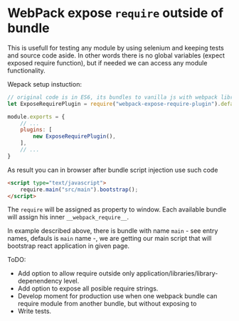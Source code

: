 WebPack expose `require` outside of bundle
==========================================

This is usefull for testing any module by using selenium and keeping tests and source code aside.
In other words there is no global variables (expect exposed require function), 
but if needed we can access any module functionality.

Wepack setup instuction:

```javascript
// original code is in ES6, its bundles to vanilla js with webpack libraryTarget.
let ExposeRequirePlugin = require("webpack-expose-require-plugin").default;

module.exports = {
    // ...
    plugins: [
        new ExposeRequirePlugin(),
    ],
    // ...
}
```

As result you can in browser after bundle script injection use such code

```html
<script type="text/javascript">
    require.main("src/main").bootstrap();
</script>
```

The `require` will be assigned as property to window. Each available bundle will assign his inner `__webpack_require__`.

In example described above, there is bundle with name `main` - see entry names, defauls is `main` name -, 
we are getting our main script that will bootstrap react application in given page.

ToDO:

* Add option to allow require outside only application/libraries/library-depenendency level.
* Add option to expose all posible require strings.
* Develop moment for production use when one webpack bundle can require module from another bundle, but without exposing to 
* Write tests.
